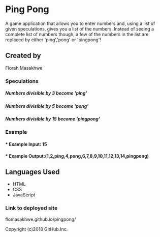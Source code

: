 # Ping Pong
A game application that allows you to enter numbers and, using a list of given speculations, gives you a list of the numbers.
Instead of seeing a complete list of numbers though, a few of the numbers in the list are replaced by either 'ping','pong' or 'pingpong'!

## Created by
Florah Masakhwe

### Speculations

##### Numbers divisible by 3 become 'ping'
##### Numbers divisible by 5 become 'pong'
##### Numbers divisible by 15 become 'pingpong'

### Example
#### * Example Input: 15
#### * Example Output:(1,2,ping,4,pong,6,7,8,9,10,11,12,13,14,pingpong)

## Languages Used
* HTML
* CSS
* JavaScript

### Link to deployed site
flomasakhwe.github.io/pingpong/

Copyright (c)2018 GitHub.Inc.
